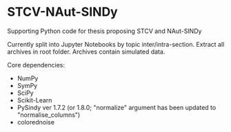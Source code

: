 # STCV-NAut-SINDy
Supporting Python code for thesis proposing STCV and NAut-SINDy

Currently split into Jupyter Notebooks by topic inter/intra-section.
Extract all archives in root folder. Archives contain simulated data.

Core dependencies:
- NumPy
- SymPy
- SciPy
- Scikit-Learn
- PySindy ver 1.7.2 (or 1.8.0; "normalize" argument has been updated to "normalise_columns")
- colorednoise

